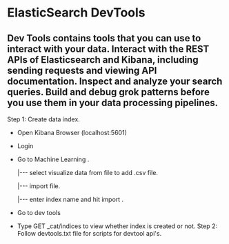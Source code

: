 # ElasticSearch DevTools
Dev Tools contains tools that you can use to interact with your data. Interact with the REST APIs of Elasticsearch and Kibana, including sending requests and viewing API documentation. Inspect and analyze your search queries. Build and debug grok patterns before you use them in your data processing pipelines.
------------------------------------------------------------------------------------------------------------------------------------------------------------------

Step 1: Create data index.
* Open Kibana Browser (localhost:5601)
* Login 
* Go to Machine Learning .


  |---  select visualize data from file to add .csv file.
  
  
  |---  import file.
  
  
  |---  enter index name and hit import .
  
* Go to dev tools 
* Type GET _cat/indices to view whether index is created or not.
Step 2: Follow devtools.txt file for scripts for devtool api's. 
